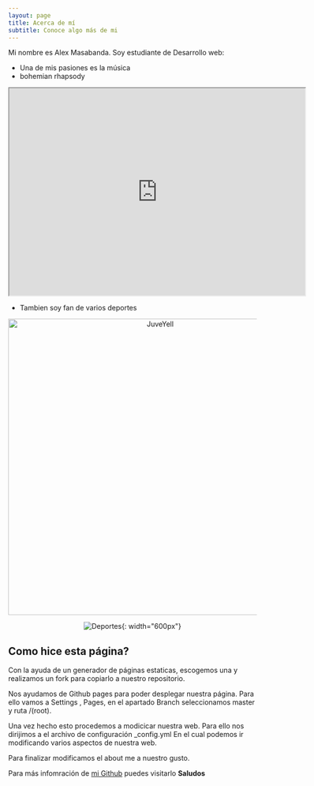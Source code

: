 ```yaml
---
layout: page
title: Acerca de mí
subtitle: Conoce algo más de mi
---
```


Mi nombre es Alex Masabanda. Soy estudiante de Desarrollo web:

- Una de mis pasiones es la música
- bohemian rhapsody

<iframe width="600" height = "420"
src="https://www.youtube.com/embed/tgbNymZ7vqY">
</iframe>

- Tambien soy fan de varios deportes

<div>
<p style = 'text-align:center;'>
<img src="https://img.freepik.com/foto-gratis/herramientas-deportivas_53876-138077.jpg?w=1060&t=st=1664217187~exp=1664217787~hmac=9761caf83000d7de67cb316e520bf0791c3d0777b2056ed2432f385b31c9b712" alt="JuveYell" width="600px">
</p>
</div>
<center>

![Deportes](https://img.freepik.com/foto-gratis/herramientas-deportivas_53876-138077.jpg?w=1060&t=st=1664217187~exp=1664217787~hmac=9761caf83000d7de67cb316e520bf0791c3d0777b2056ed2432f385b31c9b712){: width="600px"}

</center>




## Como hice esta página?

Con la ayuda de un generador de páginas estaticas, escogemos una y realizamos un fork para copiarlo a nuestro repositorio.

Nos ayudamos de Github pages para poder desplegar nuestra página.
Para ello vamos a Settings , Pages, en el apartado Branch seleccionamos master y ruta /(root).

Una vez hecho esto procedemos a modicicar nuestra web.
Para ello nos dirijimos a el archivo de configuración _config.yml
En el cual podemos ir modificando varios aspectos de nuestra web.

Para finalizar modificamos el about me a nuestro gusto.



Para más infomración de [mi Github](https://github.com/adm-10) puedes visitarlo **Saludos** 
